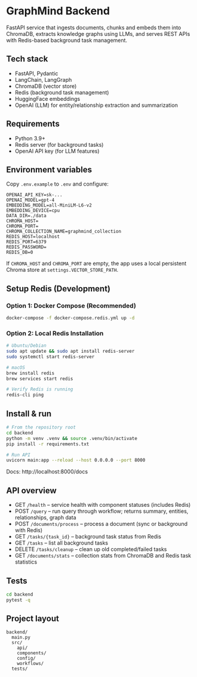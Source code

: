 # GraphMind Backend

FastAPI service that ingests documents, chunks and embeds them into ChromaDB, extracts knowledge graphs using LLMs, and serves REST APIs with Redis-based background task management.

## Tech stack
- FastAPI, Pydantic
- LangChain, LangGraph
- ChromaDB (vector store)
- Redis (background task management)
- HuggingFace embeddings
- OpenAI (LLM) for entity/relationship extraction and summarization

## Requirements
- Python 3.9+
- Redis server (for background tasks)
- OpenAI API key (for LLM features)

## Environment variables
Copy `.env.example` to `.env` and configure:

```
OPENAI_API_KEY=sk-...
OPENAI_MODEL=gpt-4
EMBEDDING_MODEL=all-MiniLM-L6-v2
EMBEDDING_DEVICE=cpu
DATA_DIR=./data
CHROMA_HOST=
CHROMA_PORT=
CHROMA_COLLECTION_NAME=graphmind_collection
REDIS_HOST=localhost
REDIS_PORT=6379
REDIS_PASSWORD=
REDIS_DB=0
```

If `CHROMA_HOST` and `CHROMA_PORT` are empty, the app uses a local persistent Chroma store at `settings.VECTOR_STORE_PATH`.

## Setup Redis (Development)

### Option 1: Docker Compose (Recommended)
```bash
docker-compose -f docker-compose.redis.yml up -d
```

### Option 2: Local Redis Installation
```bash
# Ubuntu/Debian
sudo apt update && sudo apt install redis-server
sudo systemctl start redis-server

# macOS
brew install redis
brew services start redis

# Verify Redis is running
redis-cli ping
```

## Install & run

```bash
# From the repository root
cd backend
python -m venv .venv && source .venv/bin/activate
pip install -r requirements.txt

# Run API
uvicorn main:app --reload --host 0.0.0.0 --port 8000
```

Docs: http://localhost:8000/docs

## API overview
- GET `/health` – service health with component statuses (includes Redis)
- POST `/query` – run query through workflow; returns summary, entities, relationships, graph data
- POST `/documents/process` – process a document (sync or background with Redis)
- GET `/tasks/{task_id}` – background task status from Redis
- GET `/tasks` – list all background tasks
- DELETE `/tasks/cleanup` – clean up old completed/failed tasks
- GET `/documents/stats` – collection stats from ChromaDB and Redis task statistics

## Tests

```bash
cd backend
pytest -q
```

## Project layout
```
backend/
  main.py
  src/
    api/
    components/
    config/
    workflows/
  tests/
```
